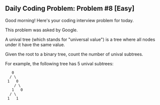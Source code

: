 ## Daily Coding Problem: Problem #8 [Easy]


Good morning! Here's your coding interview problem for today.

This problem was asked by Google.

A unival tree (which stands for "universal value") is a tree where all nodes under it have the same value.

Given the root to a binary tree, count the number of unival subtrees.

For example, the following tree has 5 unival subtrees:

```text
   0
  / \
 1   0
    / \
   1   0
  / \
 1   1
```
